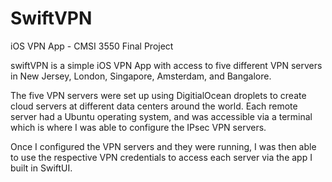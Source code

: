 # SwiftVPN
iOS VPN App - CMSI 3550 Final Project

swiftVPN is a simple iOS VPN App with access to five different VPN servers in New Jersey, London, Singapore, Amsterdam, and Bangalore.

The five VPN servers were set up using DigitialOcean droplets to create cloud servers at different data centers around the world. Each remote server had a Ubuntu operating system, and was accessible via a terminal which is where I was able to configure the IPsec VPN servers. 

Once I configured the VPN servers and they were running, I was then able to use the respective VPN credentials to access each server via the app I built in SwiftUI.
